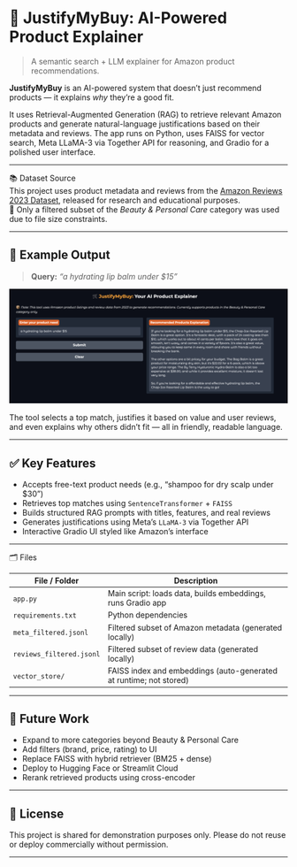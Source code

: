 # 🛒 JustifyMyBuy: AI-Powered Product Explainer

> A semantic search + LLM explainer for Amazon product recommendations.

**JustifyMyBuy** is an AI-powered system that doesn’t just recommend products — it explains *why* they’re a good fit.

It uses Retrieval-Augmented Generation (RAG) to retrieve relevant Amazon products and generate natural-language justifications based on their metadata and reviews. The app runs on Python, uses FAISS for vector search, Meta LLaMA-3 via Together API for reasoning, and Gradio for a polished user interface.

---

📚 Dataset Source  
This project uses product metadata and reviews from the [Amazon Reviews 2023 Dataset](https://amazon-reviews-2023.github.io), released for research and educational purposes.  
🔹 Only a filtered subset of the *Beauty & Personal Care* category was used due to file size constraints.

---

## 📸 Example Output

> **Query:** _“a hydrating lip balm under $15”_

<p align="center">
  <img src="example-output.png" alt="JustifyMyBuy Demo Screenshot" width="800"/>
</p>

The tool selects a top match, justifies it based on value and user reviews, and even explains why others didn’t fit — all in friendly, readable language.

---

## ✅ Key Features

- Accepts free-text product needs (e.g., “shampoo for dry scalp under $30”)
- Retrieves top matches using `SentenceTransformer` + `FAISS`
- Builds structured RAG prompts with titles, features, and real reviews
- Generates justifications using Meta’s `LLaMA-3` via Together API
- Interactive Gradio UI styled like Amazon’s interface

---

🗂️ Files

| File / Folder                     | Description                                                       |
|----------------------------------|-------------------------------------------------------------------|
| `app.py`                         | Main script: loads data, builds embeddings, runs Gradio app       |
| `requirements.txt`              | Python dependencies                                                |
| `meta_filtered.jsonl`           | Filtered subset of Amazon metadata (generated locally)             |
| `reviews_filtered.jsonl`        | Filtered subset of review data (generated locally)                 |
| `vector_store/`                 | FAISS index and embeddings (auto-generated at runtime; not stored) |

---

## 🧠 Future Work

- Expand to more categories beyond Beauty & Personal Care
- Add filters (brand, price, rating) to UI
- Replace FAISS with hybrid retriever (BM25 + dense)
- Deploy to Hugging Face or Streamlit Cloud
- Rerank retrieved products using cross-encoder

---

## 📜 License

This project is shared for demonstration purposes only. Please do not reuse or deploy commercially without permission.

---

